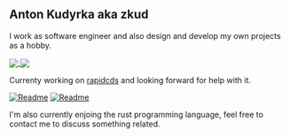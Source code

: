 ## Anton Kudyrka aka zkud

I work as software engineer and also design and develop my own projects as a hobby.

<a href="https://github.com/anuraghazra/github-readme-stats">
  <img align="center" src="https://github-readme-stats.vercel.app/api?username=zkud&count_private=true&show_icons=true&theme=dark" />
</a>
<a href="https://github.com/anuraghazra/github-readme-stats">
  <img align="center" src="https://github-readme-stats.vercel.app/api/top-langs/?username=zkud&show_icons=true&theme=dark&layout=compact&langs_count=10" />
</a>

Currenty working on [rapidcds](https://github.com/rapid-d9t/rapidcds) and looking forward for help with it.

[![Readme](https://github-readme-stats.vercel.app/api/pin/?username=rapid-d9t&repo=rapidcds&theme=dark)](https://github.com/rapid-d9t/rapidcds)
[![Readme](https://github-readme-stats.vercel.app/api/pin/?username=rapid-d9t&repo=rapid-cds-parser&theme=dark)](https://github.com/rapid-d9t/rapid-cds-parser)

I'm also currently enjoing the rust programming language, feel free to contact me to discuss something related.
